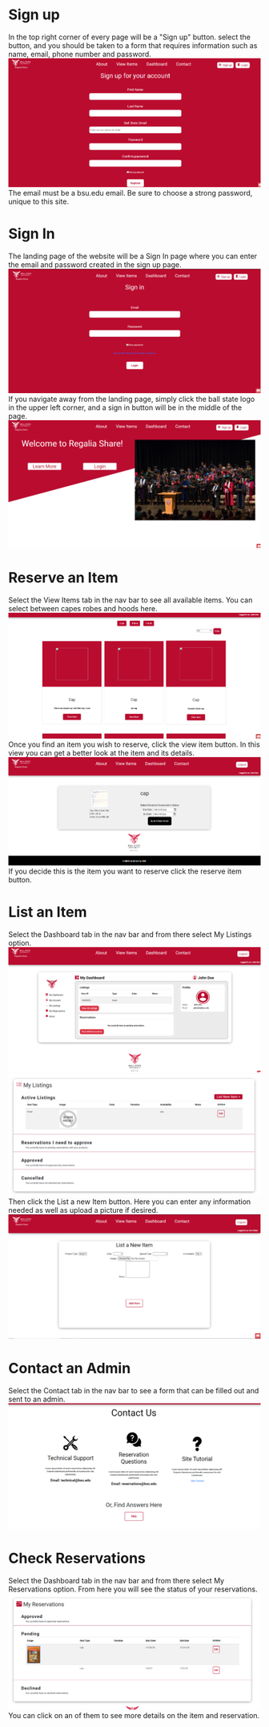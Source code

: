 # Sign up
In the top right corner of every page will be a "Sign up" button. select the button, and you should be taken to a form that requires information such as name, email, phone number and password. ![signup](UserImages/userImg/register.png) The email must be a bsu.edu email. Be sure to choose a strong password, unique to this site.
# Sign In
The landing page of the website will be a Sign In page where you can enter the email and password created in the sign up page. ![signin](UserImages/userImg/signin.png) If you navigate away from the landing page, simply click the ball state logo in the upper left corner, and a sign in button will be in the middle of the page.![homepage](UserImages/userImg/home.png)
# Reserve an Item
Select the View Items tab in the nav bar to see all available items. You can select between capes robes and hoods here.![ViewItems](UserImages/userImg/browse.png) Once you find an item you wish to reserve, click the view item button. In this view you can get a better look at the item and its details.![Item](UserImages/userImg/viewItem.png) If you decide this is the item you want to reserve click the reserve item button.
# List an Item
Select the Dashboard tab in the nav bar and from there select My Listings option.![Dasboard](UserImages/userImg/dashboard.png) ![MyListings](UserImages/userImg/myListings.png) Then click the List a new Item button. Here you can enter any information needed as well as upload a picture if desired.![NewListing](UserImages/userImg/listitem.png)
# Contact an Admin
Select the Contact tab in the nav bar to see a form that can be filled out and sent to an admin. ![Contact](UserImages/userImg/contact.png)
# Check Reservations
Select the Dashboard tab in the nav bar and from there select My Reservations option. From here you will see the status of your reservations.![Reservation](UserImages/userImg/myReservations.png) You can click on an of them to see more details on the item and reservation.
 
